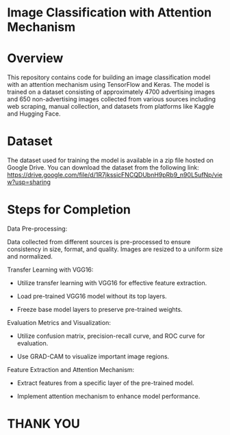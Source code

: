 # Image Classification with Attention Mechanism 

# Overview
This repository contains code for building an image classification model with an attention mechanism using TensorFlow and Keras. The model is trained on a dataset consisting of approximately 4700 advertising images and 650 non-advertising images collected from various sources including web scraping, manual collection, and datasets from platforms like Kaggle and Hugging Face.

# Dataset
The dataset used for training the model is available in a zip file hosted on Google Drive. You can download the dataset from the following link: https://drive.google.com/file/d/1R7jkssicFNCQDUbnH9pRb9_n90L5ufNp/view?usp=sharing 

# Steps for Completion

Data Pre-processing:

Data collected from different sources is pre-processed to ensure consistency in size, format, and quality.
Images are resized to a uniform size and normalized.

Transfer Learning with VGG16:

* Utilize transfer learning with VGG16 for effective feature extraction.

* Load pre-trained VGG16 model without its top layers.

* Freeze base model layers to preserve pre-trained weights.
  
Evaluation Metrics and Visualization:

* Utilize confusion matrix, precision-recall curve, and ROC curve for evaluation.

* Use GRAD-CAM to visualize important image regions.
  
Feature Extraction and Attention Mechanism:

* Extract features from a specific layer of the pre-trained model.

* Implement attention mechanism to enhance model performance.

# THANK YOU 
